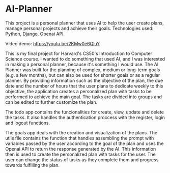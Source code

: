 # AI-Planner
This project is a personal planner that uses AI to help the user create plans, manage personal projects and achieve their goals. Technologies used: Python, Django, Openai API. 

Video demo: <https://youtu.be/2KMw0e6QluY>

This is my final project for Harvard's CS50's Introduction to Computer Science course. I wanted to do something that used AI, and I was interested in making a personal planner, because it's something I would use. 
The AI Planner was built for the planning of complex, medium or long-term goals (e.g. a few months), but can also be used for shorter goals or as a regular planner. By providing information such as the objective of the plan, the due date and the number of hours that the user plans to dedicate weekly to this objective, the application creates a personalized plan with tasks to be performed to achieve the main goal. The tasks are divided into groups and can be edited to further customize the plan.

The todo app contains the funcionalities for create, view, update and delete the tasks. It also handles the authentication proccess with the register, login and logout functions.

The goals app deals with the creation and visualization of the plans. The utils file contains the function that handles assembling the prompt with variables passed by the user according to the goal of the plan and uses the Openai API to return the response generated by the AI. This information then is used to create the personalized plan with tasks for the user. The user can change the status of tasks as they complete them and progress towards fulfilling the plan.
